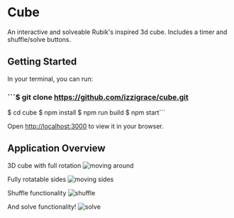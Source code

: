 # Cube

An interactive and solveable Rubik's inspired 3d cube. Includes a timer and shuffle/solve buttons.

## Getting Started
In your terminal, you can run:

### ```$ git clone https://github.com/izzigrace/cube.git
$ cd cube
$ npm install
$ npm run build
$ npm start```

Open [http://localhost:3000](http://localhost:3000) to view it in your browser.


## Application Overview

3D cube with full rotation
![moving around](https://user-images.githubusercontent.com/103616900/206328687-6bd3f9f2-3469-4a94-b7cb-601ab4601a38.gif)

Fully rotatable sides
![moving sides](https://user-images.githubusercontent.com/103616900/209929521-a9bb76be-9d77-4229-95f9-e856f75da8c8.gif)

Shuffle functionality
![shuffle](https://user-images.githubusercontent.com/103616900/209929540-c5129423-6a9b-4f37-bc25-a29a47c44516.gif)

And solve functionality!
![solve](https://user-images.githubusercontent.com/103616900/209929593-c947771a-d127-4ee0-9edd-338e3bd9990f.gif)

